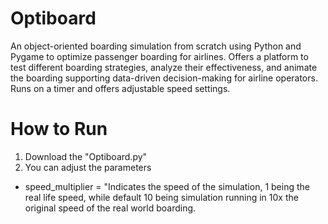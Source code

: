 # Optiboard
An object-oriented boarding simulation from scratch using Python and Pygame to optimize passenger boarding for airlines. Offers a platform to test different boarding strategies, analyze their effectiveness, and animate the boarding supporting data-driven decision-making for airline operators. Runs on a timer and offers adjustable speed settings.


# How to Run
1. Download the "Optiboard.py"
2. You can adjust the parameters
  - speed_multiplier = "Indicates the speed of the simulation, 1 being the real life speed, while default 10 being simulation running in 10x the original speed of the real world boarding.
 
